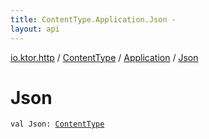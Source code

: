 ```yaml
---
title: ContentType.Application.Json - 
layout: api
---
```


<div class='api-docs-breadcrumbs'><a href="../../index.html">io.ktor.http</a> / <a href="../index.html">ContentType</a> / <a href="index.html">Application</a> / <a href="./-json.html">Json</a></div>

# Json

<div class="signature"><code><span class="keyword">val </span><span class="identifier">Json</span><span class="symbol">: </span><a href="../index.html"><span class="identifier">ContentType</span></a></code></div>
